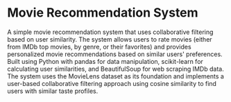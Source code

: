 # Movie Recommendation System

A simple movie recommendation system that uses collaborative filtering based on user similarity. The system allows users to rate movies (either from IMDb top movies, by genre, or their favorites) and provides personalized movie recommendations based on similar users' preferences. Built using Python with pandas for data manipulation, scikit-learn for calculating user similarities, and BeautifulSoup for web scraping IMDb data. The system uses the MovieLens dataset as its foundation and implements a user-based collaborative filtering approach using cosine similarity to find users with similar taste profiles.
